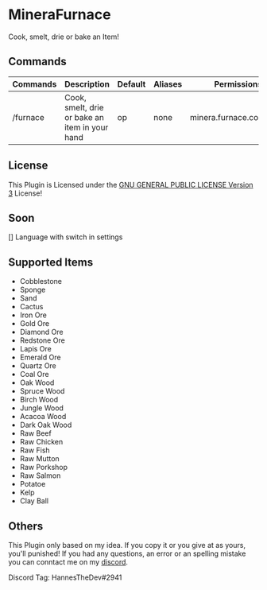 # MineraFurnace
Cook, smelt, drie or bake an Item!

## Commands
Commands | Description | Default | Aliases | Permissions
--------- | ------------------- | ------- | ---------- | -----------
/furnace | Cook, smelt, drie or bake an item in your hand | op | none | minera.furnace.command

## License
This Plugin is Licensed under the [GNU GENERAL PUBLIC LICENSE Version 3](\LICENSE) License!

## Soon
[] Language with switch in settings

## Supported Items
- Cobblestone
- Sponge
- Sand
- Cactus
- Iron Ore
- Gold Ore
- Diamond Ore
- Redstone Ore
- Lapis Ore
- Emerald Ore
- Quartz Ore
- Coal Ore
- Oak Wood
- Spruce Wood
- Birch Wood
- Jungle Wood
- Acacoa Wood
- Dark Oak Wood
- Raw Beef
- Raw Chicken
- Raw Fish
- Raw Mutton
- Raw Porkshop
- Raw Salmon
- Potatoe
- Kelp
- Clay Ball

## Others
This Plugin only based on my idea. If you copy it or you give at as yours, you'll punished!
If you had any questions, an error or an spelling mistake you can conntact me on my [discord](https://discord.gg/HVvQv2TxWs).

Discord Tag: HannesTheDev#2941